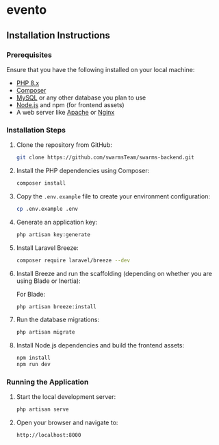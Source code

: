 # evento


## Installation Instructions

### Prerequisites
Ensure that you have the following installed on your local machine:

- [PHP 8.x](https://www.php.net/downloads.php)
- [Composer](https://getcomposer.org/)
- [MySQL](https://www.mysql.com/downloads/) or any other database you plan to use
- [Node.js](https://nodejs.org/) and npm (for frontend assets)
- A web server like [Apache](https://httpd.apache.org/) or [Nginx](https://www.nginx.com/)

### Installation Steps

1. Clone the repository from GitHub:

    ```bash
    git clone https://github.com/swarmsTeam/swarms-backend.git
    ```

2. Install the PHP dependencies using Composer:

    ```bash
    composer install
    ```

3. Copy the `.env.example` file to create your environment configuration:

    ```bash
    cp .env.example .env
    ```

4. Generate an application key:

    ```bash
    php artisan key:generate
    ```

5. Install Laravel Breeze:

    ```bash
    composer require laravel/breeze --dev
    ```

6. Install Breeze and run the scaffolding (depending on whether you are using Blade or Inertia):

    For Blade:

    ```bash
    php artisan breeze:install
    ```


7. Run the database migrations:

    ```bash
    php artisan migrate
    ```

8. Install Node.js dependencies and build the frontend assets:

    ```bash
    npm install
    npm run dev
    ```

### Running the Application

1. Start the local development server:

    ```bash
    php artisan serve
    ```

2. Open your browser and navigate to:

    ```
    http://localhost:8000
    ```


